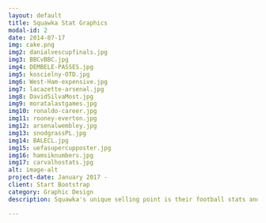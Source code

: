 ```yaml
---
layout: default
title: Squawka Stat Graphics
modal-id: 2
date: 2014-07-17
img: cake.png
img2: danialvescupfinals.jpg
img3: BBCvBBC.jpg
img4: DEMBELE-PASSES.jpg
img5: koscielny-OTD.jpg
img6: West-Ham-expensive.jpg
img7: lacazette-arsenal.jpg
img8: DavidSilvaMost.jpg
img9: moratalastgames.jpg
img10: ronaldo-career.jpg
img11: rooney-everton.jpg
img12: arsenalwembley.jpg
img13: snodgrassPL.jpg
img14: BALECL.jpg
img15: uefasupercupposter.jpg
img16: hamsiknumbers.jpg
img17: carvalhostats.jpg
alt: image-alt
project-date: January 2017 -
client: Start Bootstrap
category: Graphic Design
description: Squawka's unique selling point is their football stats and one of the most important things was to create visualisations and graphics of these stats that both looked good and portrayed the statistic.

---
```

